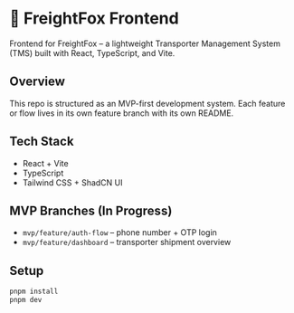 # 🚚 FreightFox Frontend

Frontend for FreightFox – a lightweight Transporter Management System (TMS) built with React, TypeScript, and Vite.

## Overview

This repo is structured as an MVP-first development system.
Each feature or flow lives in its own feature branch with its own README.

## Tech Stack

- React + Vite
- TypeScript
- Tailwind CSS + ShadCN UI

## MVP Branches (In Progress)

- `mvp/feature/auth-flow` – phone number + OTP login
- `mvp/feature/dashboard` – transporter shipment overview

## Setup

```bash
pnpm install
pnpm dev
